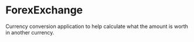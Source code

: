 # ForexExchange
Currency conversion application to help calculate what the amount is worth in another currency.
